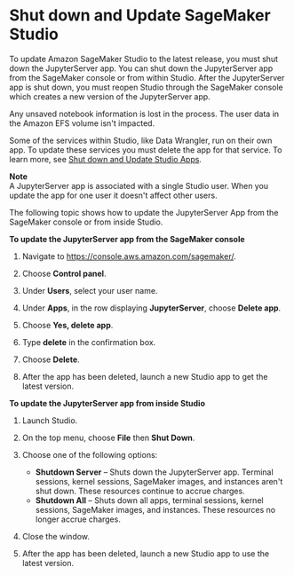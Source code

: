# Shut down and Update SageMaker Studio<a name="studio-tasks-update-studio"></a>

To update Amazon SageMaker Studio to the latest release, you must shut down the JupyterServer app\. You can shut down the JupyterServer app from the SageMaker console or from within Studio\. After the JupyterServer app is shut down, you must reopen Studio through the SageMaker console which creates a new version of the JupyterServer app\.

Any unsaved notebook information is lost in the process\. The user data in the Amazon EFS volume isn't impacted\.

Some of the services within Studio, like Data Wrangler, run on their own app\. To update these services you must delete the app for that service\. To learn more, see [Shut down and Update Studio Apps](studio-tasks-update-apps.md)\.

**Note**  
A JupyterServer app is associated with a single Studio user\. When you update the app for one user it doesn't affect other users\.

The following topic shows how to update the JupyterServer App from the SageMaker console or from inside Studio\.

**To update the JupyterServer app from the SageMaker console**

1. Navigate to [https://console\.aws\.amazon\.com/sagemaker/](https://console.aws.amazon.com/sagemaker/)\.

1. Choose **Control panel**\.

1. Under **Users**, select your user name\.

1. Under **Apps**, in the row displaying **JupyterServer**, choose **Delete app**\.

1. Choose **Yes, delete app**\.

1. Type **delete** in the confirmation box\.

1. Choose **Delete**\.

1. After the app has been deleted, launch a new Studio app to get the latest version\.

**To update the JupyterServer app from inside Studio**

1. Launch Studio\.

1. On the top menu, choose **File** then **Shut Down**\.

1. Choose one of the following options:
   + **Shutdown Server** – Shuts down the JupyterServer app\. Terminal sessions, kernel sessions, SageMaker images, and instances aren't shut down\. These resources continue to accrue charges\.
   + **Shutdown All** – Shuts down all apps, terminal sessions, kernel sessions, SageMaker images, and instances\. These resources no longer accrue charges\.

1. Close the window\.

1. After the app has been deleted, launch a new Studio app to use the latest version\.